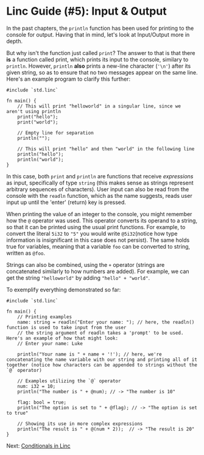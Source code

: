 # Linc Guide (#5): Input & Output

In the past chapters, the `println` function has been used for printing to the console for output. Having that in mind, let's look at Input/Output more in depth. 

But why isn't the function just called `print`? The answer to that is that there **is** a function called print, which prints its input to the console, similary to `println`. However, `println` **also** prints a new-line character (`'\n'`) after its given string, so as to ensure that no two messages appear on the same line. Here's an example program to clarify this further:

```linc
#include `std.linc`

fn main() {
    // This will print "helloworld" in a singular line, since we aren't using println
    print("hello");
    print("world");

    // Empty line for separation
    println("");

    // This will print "hello" and then "world" in the following line
    println("hello");
    println("world");
}
```

In this case, both `print` and `println` are functions that receive *expressions* as input, specifically of type `string` (this makes sense as strings represent arbitrary sequences of characters). User input can also be read from the console with the `readln` function, which as the name suggests, reads user input up until the 'enter' (return) key is pressed.

When printing the value of an integer to the console, you might remember how the `@` operator was used. This operator converts its operand to a string, so that it can be printed using the usual print functions. For example, to convert the literal `5i32` to `"5"` you would write `@5i32`(notice how type information is insignificant in this case does not persist). The same holds true for variables, meaning that a variable `foo` can be converted to string, written as `@foo`.

Strings can also be combined, using the `+` operator (strings are concatenated similarly to how numbers are added). For example, we can get the string `"helloworld"` by adding `"hello" + "world"`. 

To exemplify everything demonstrated so far:

```linc
#include `std.linc`

fn main() {
    // Printing examples
    name: string = readln("Enter your name: "); // here, the readln() function is used to take input from the user
    // the string argument of readln takes a 'prompt' to be used. Here's an example of how that might look:
    // Enter your name: Luke

    println("Your name is " + name + '!'); // here, we're concatenating the name variable with our string and printing all of it together (notice how characters can be appended to strings without the `@` operator)

    // Examples utilizing the `@` operator
    num: i32 = 10;
    println("The number is " + @num); // -> "The number is 10"

    flag: bool = true;
    println("The option is set to " + @flag); // -> "The option is set to true"

    // Showing its use in more complex expressions
    println("The result is " + @(num * 2));  // -> "The result is 20"
}
```

Next: [Conditionals in Linc](./6-conditionals.md)